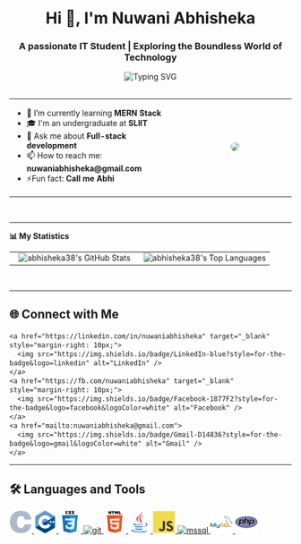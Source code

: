 <h1 align="center">Hi 👋, I'm Nuwani Abhisheka</h1>
<h3 align="center">A passionate IT Student | Exploring the Boundless World of Technology</h3>

<div align="center">
  <img src="https://readme-typing-svg.demolab.com?font=Fira+Code&size=20&pause=1000&center=true&vCenter=true&width=500&lines=✨+I+love+crafting+beautiful+code+across+the+Full-Stack" alt="Typing SVG" />
</div>

<br/>

<!-- Profile Section with Image and Details Side by Side -->
<table width="100%">
  <tr>
    <!-- Left: Text Section -->
    <td width="60%" valign="top">
      <ul>
        <li>🌱 I’m currently learning <strong>MERN Stack</strong></li>   
        <li>🎓 I'm an undergraduate at <strong>SLIIT</strong></li>        
        <li>💬 Ask me about <strong>Full-stack development</strong></li>
        <li>📫 How to reach me: <strong>nuwaniabhisheka@gmail.com</strong></li>
        <li>⚡Fun fact: <strong>Call me Abhi</strong></li>
      </ul>
    </td>
    <!-- Right: Image Section -->
    <td width="45%" align="center" valign="middle">
      <img src="https://repository-images.githubusercontent.com/588181932/e36ec678-7984-4cdd-8e4c-a3932772ff8e" width="280" style="border-radius: 12px;" />
    </td>
  </tr>
</table>

<br/>

---
**📊 My Statistics**

<table width="100%">
  <tr>
    <td width="50%" align="center" valign="top">
      <img src="https://github-readme-stats.vercel.app/api?username=abhisheka38&show_icons=true&theme=radical" alt="abhisheka38's GitHub Stats" />
    </td>
    <td width="50%" align="center" valign="top">
      <img src="https://github-readme-stats.vercel.app/api/top-langs?username=abhisheka38&show_icons=true&locale=en&layout=compact&theme=radical" alt="abhisheka38's Top Languages" />
    </td>
  </tr>
</table>

<br/>

---

## 🌐 Connect with Me

<div align="left" >
 
    <a href="https://linkedin.com/in/nuwaniabhisheka" target="_blank" style="margin-right: 10px;">
      <img src="https://img.shields.io/badge/LinkedIn-blue?style=for-the-badge&logo=linkedin" alt="LinkedIn" />
    </a>
    <a href="https://fb.com/nuwaniabhisheka" target="_blank" style="margin-right: 10px;">
      <img src="https://img.shields.io/badge/Facebook-1877F2?style=for-the-badge&logo=facebook&logoColor=white" alt="Facebook" />
    </a>
    <a href="mailto:nuwaniabhisheka@gmail.com">
      <img src="https://img.shields.io/badge/Gmail-D14836?style=for-the-badge&logo=gmail&logoColor=white" alt="Gmail" />
    </a>
  </p>
</div>

---
## 🛠️ Languages and Tools

<p align="left">
  <a href="https://www.cprogramming.com/" target="_blank" rel="noreferrer">
    <img src="https://raw.githubusercontent.com/devicons/devicon/master/icons/c/c-original.svg" alt="c" width="40" height="40"/>
  </a>
  <a href="https://www.w3schools.com/cpp/" target="_blank" rel="noreferrer">
    <img src="https://raw.githubusercontent.com/devicons/devicon/master/icons/cplusplus/cplusplus-original.svg" alt="cplusplus" width="40" height="40"/>
  </a>
  <a href="https://www.w3schools.com/css/" target="_blank" rel="noreferrer">
    <img src="https://raw.githubusercontent.com/devicons/devicon/master/icons/css3/css3-original-wordmark.svg" alt="css3" width="40" height="40"/>
  </a>
  <a href="https://git-scm.com/" target="_blank" rel="noreferrer">
    <img src="https://www.vectorlogo.zone/logos/git-scm/git-scm-icon.svg" alt="git" width="40" height="40"/>
  </a>
  <a href="https://www.w3.org/html/" target="_blank" rel="noreferrer">
    <img src="https://raw.githubusercontent.com/devicons/devicon/master/icons/html5/html5-original-wordmark.svg" alt="html5" width="40" height="40"/>
  </a>
  <a href="https://www.java.com" target="_blank" rel="noreferrer">
    <img src="https://raw.githubusercontent.com/devicons/devicon/master/icons/java/java-original.svg" alt="java" width="40" height="40"/>
  </a>
  <a href="https://developer.mozilla.org/en-US/docs/Web/JavaScript" target="_blank" rel="noreferrer">
    <img src="https://raw.githubusercontent.com/devicons/devicon/master/icons/javascript/javascript-original.svg" alt="javascript" width="40" height="40"/>
  </a>
  <a href="https://www.microsoft.com/en-us/sql-server" target="_blank" rel="noreferrer">
    <img src="https://www.svgrepo.com/show/303229/microsoft-sql-server-logo.svg" alt="mssql" width="40" height="40"/>
  </a>
  <a href="https://www.mysql.com/" target="_blank" rel="noreferrer">
    <img src="https://raw.githubusercontent.com/devicons/devicon/master/icons/mysql/mysql-original-wordmark.svg" alt="mysql" width="40" height="40"/>
  </a>
  <a href="https://www.php.net" target="_blank" rel="noreferrer">
    <img src="https://raw.githubusercontent.com/devicons/devicon/master/icons/php/php-original.svg" alt="php" width="40" height="40"/>
  </a>
</p>



